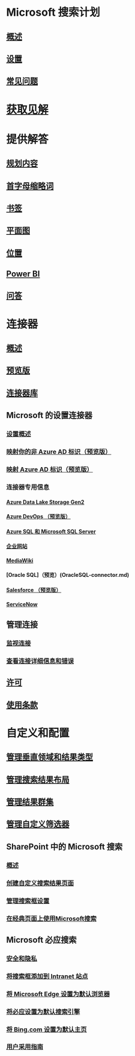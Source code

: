 # Microsoft 搜索计划
## [概述](overview-microsoft-search.md)
## [设置](setup-microsoft-search.md)
## [常见问题](faqs.md)
# [获取见解](usage-reports.md)
# 提供解答
## [规划内容](plan-your-content.md)
## [首字母缩略词](manage-acronyms.md)
## [书签](manage-bookmarks.md)
## [平面图](manage-floorplans.md)
## [位置](manage-locations.md)
## [Power BI](manage-powerbi.md)
## [问答](manage-qas.md)
# 连接器
## [概述](connectors-overview.md)
## [预览版](connectors-preview.md)
## [连接器库](connectors-gallery.md)
## Microsoft 的设置连接器
### [设置概述](configure-connector.md)
### [映射你的非 Azure AD 标识（预览版）](map-non-aad.md)
### [映射 Azure AD 标识（预览版）](map-aad.md)
### 连接器专用信息
#### [Azure Data Lake Storage Gen2](azure-data-lake-connector.md)
#### [Azure DevOps （预览版）](azure-devops-connector.md)
#### [Azure SQL 和 Microsoft SQL Server](MSSQL-connector.md)
#### [企业网站](enterprise-web-connector.md)
#### [MediaWiki](mediawiki-connector.md)
#### [Oracle SQL]（预览）(OracleSQL-connector.md)
#### [Salesforce （预览版）](salesforce-connector.md)
#### [ServiceNow](servicenow-connector.md)
## 管理连接
### [监视连接](manage-connector.md)
### [查看连接详细信息和错误](connector-details-errors.md)
## [许可](licensing.md)
## [使用条款](terms-of-use.md)
# 自定义和配置
## [管理垂直领域和结果类型](customize-search-page.md)
## [管理搜索结果布局](customize-results-layout.md)
## [管理结果群集](result-cluster.md)
## [管理自定义筛选器](custom-filters.md)
## SharePoint 中的 Microsoft 搜索
### [概述](get-started-search-in-sharepoint-online.md)
### [创建自定义搜索结果页面](create-search-results-pages.md)
### [管理搜索框设置](manage-spo-search-box.md)
### [在经典页面上使用Microsoft搜索](manage-classic-spo-pages.md)
## Microsoft 必应搜索
### [安全和隐私](security-for-search.md)
### [将搜索框添加到 Intranet 站点](add-a-search-box-to-your-intranet-site.md)
### [将 Microsoft Edge 设置为默认浏览器](/deployedge/edge-default-browser)
### [将必应设置为默认搜索引擎](set-default-search-engine.md)
### [将 Bing.com 设置为默认主页](set-default-homepage.md)
### [用户采用指南](user-adoption-guide.md)
